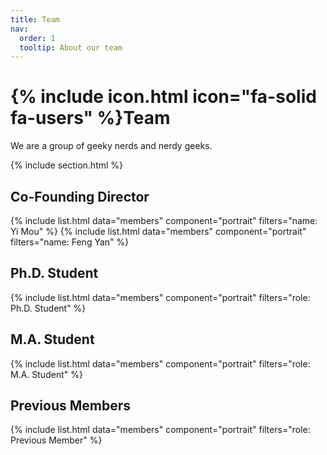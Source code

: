 ```yaml
---
title: Team
nav:
  order: 1
  tooltip: About our team
---
```


# {% include icon.html icon="fa-solid fa-users" %}Team

We are a group of geeky nerds and nerdy geeks. 


{% include section.html %}

## Co-Founding Director

{% include list.html data="members" component="portrait" filters="name: Yi Mou" %}
{% include list.html data="members" component="portrait" filters="name: Feng Yan" %}

## Ph.D. Student

{% include list.html data="members" component="portrait" filters="role: Ph.D. Student" %}

## M.A. Student

{% include list.html data="members" component="portrait" filters="role: M.A. Student" %}

## Previous Members

{% include list.html data="members" component="portrait" filters="role: Previous Member" %}
